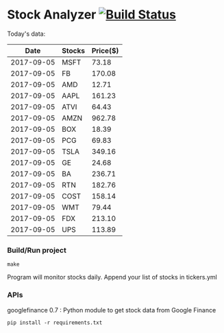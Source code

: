 # Stock Analyzer [![Build Status](https://travis-ci.org/ogoyal/StockAnalyzer.svg?branch=master)](https://travis-ci.org/ogoyal/StockAnalyzer)

Today's data:

| Date| Stocks| Price($) | 
| --- | --- | ---  | 
| 2017-09-05| MSFT| 73.18 | 
| 2017-09-05| FB| 170.08 | 
| 2017-09-05| AMD| 12.71 | 
| 2017-09-05| AAPL| 161.23 | 
| 2017-09-05| ATVI| 64.43 | 
| 2017-09-05| AMZN| 962.78 | 
| 2017-09-05| BOX| 18.39 | 
| 2017-09-05| PCG| 69.83 | 
| 2017-09-05| TSLA| 349.16 | 
| 2017-09-05| GE| 24.68 | 
| 2017-09-05| BA| 236.71 | 
| 2017-09-05| RTN| 182.76 | 
| 2017-09-05| COST| 158.14 | 
| 2017-09-05| WMT| 79.44 | 
| 2017-09-05| FDX| 213.10 | 
| 2017-09-05| UPS| 113.89 | 

### Build/Run project

```
make
```

Program will monitor stocks daily. Append your list of stocks in tickers.yml

### APIs
googlefinance 0.7 : Python module to get stock data from Google Finance

```
pip install -r requirements.txt
```

